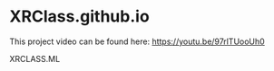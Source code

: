 # XRClass.github.io

This project video can be found here: https://youtu.be/97rlTUooUh0

XRCLASS.ML
